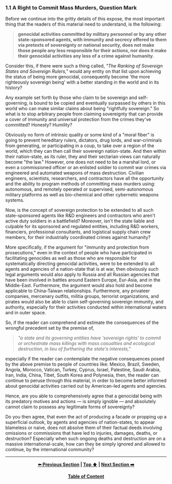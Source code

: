 ### 1.1 A Right to Commit Mass Murders, Question Mark

Before we continue into the gritty details of this expose, the most important thing that the readers of this material need to understand, is the following:

> **genocidal activities committed by military personnel or by any other state-sponsored agents, with immunity and secrecy offered to them via pretexts of sovereignty or national security, does not make those people any less responsible for their actions, nor does it make their genocidal activities any less of a crime against humanity.**

Consider this, if there were such a thing called, *"The Ranking of Sovereign States and Sovereign Rulers,"* would any entity on that list upon achieving the status of being more genocidal, consequently become 'the more righteously sovereign being' with a better standing in the world and in its history?

Any example set forth by those who claim to be sovereign and self-governing, is bound to be copied and eventually surpassed by others in this world who can make similar claims about being "rightfully sovereign." So what is to stop arbitrary people from claiming sovereignty that can provide a cover of immunity and universal protection from the crimes they've committed? Honesty? Humility? 

Obviously no form of intrinsic quality or some kind of a "moral fiber" is going to prevent hereditary rulers, dictators, drug lords, and war-criminals from generating, or participating in a coup, to take over a region of the world, which they can then call their sovereign nation-state. And then within their nation-state, as its ruler, they and their sectarian views can naturally become "the law." However, one does not need to be a marshal lord, or even a commissioned officer or an enlisted soldier to commit war crimes via engineered and automated weapons of mass destruction. Civilian engineers, scientists, researchers, and contractors have all the opportunity and the ability to program methods of committing mass murders using: autonomous, and remotely operated or supervised, semi-autonomous military platforms as well as bio-chemical and other cybernetic weapons systems. 

Now, is the concept of sovereign protection to be extended to all such state-sponsored agents like R&D engineers and contractors who aren't active duty soldiers in a battlefield? Moreover, isn't the state liable and culpable for its sponsored and regulated entities, including R&D workers, financiers, professional consultants, and logistical supply chain crew members, for their industrially coordinated crimes against humanity?  

More specifically, if the argument for "immunity and protection from prosecutions," even in the context of people who have participated in facilitating genocides as well as those who are responsible for systematically directing genocidal activities, were to be extended to all agents and agencies of a nation-state that is at war, then obviously such legal arguments would also apply to Russia and all Russian agencies that have been involved in battles around Eastern Europe, Eur-Asia, and in the Middle-East. Furthermore, the argument would also hold and become applicable to China-Taiwan relationships. Furthermore, any privateer companies, mercenary outfits, militia groups, terrorist organizations, and pirates would also be able to claim self-governing sovereign immunity, and authority, especially for their activities conducted within international waters and in outer space. 

So, if the reader can comprehend and estimate the consequences of the wrongful precedent set by the premise of, 

>*"a state and its governing entities have 'sovereign rights' to commit or orchestrate mass killings with mass casualties and ecological destruction, in lieu of furthering the state's interests,"* 

especially if the reader can contemplate the negative consequences posed by the above premise to people of countries like: Mexico, Brazil, Sweden, Angola, Morocco, Vatican, Turkey, Cyprus, Israel, Palestine, Saudi Arabia, Iran, India, China, Tibet, South Korea and Polynesia, then, the reader can continue to peruse through this material, in order to become better informed about genocidal activities carried out by American-led agents and agencies. 

Hence, are you able to comprehensively agree that a genocidal being with its predatory motives and actions — is simply ignoble — and absolutely cannot claim to possess any legitimate forms of sovereignty? 

Do you then agree, that even the act of producing a facade or propping up a superficial outlook, by agents and agencies of nation-states, to appear blameless or naive, does not absolve them of their factual deeds involving omissions or commissions that have led to injuries, damages, deaths, or destruction? Especially when such ongoing deaths and destruction are on a massive international-scale, how can they be simply ignored and allowed to continue, by the international community?  

---
<div align="center">
  
  **[:arrow_left: Previous Section][Prev] | [Top :arrow_up:][Top] | [Next Section :arrow_right:][Next]** 
  
  **[Table of Content][TOC]**

  [Prev]: ./1-0.md
  [Top]: ./1-1.md#11-a-right-to-commit-mass-murders-question-mark
  [Next]: ./1-2.md
  [TOC]: https://github.com/true-hindsight/long-overdue-justice/
  
</div>
